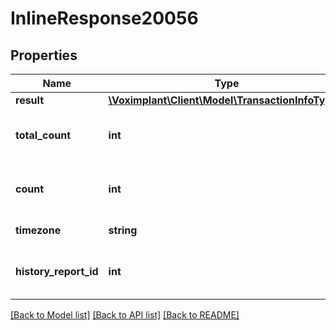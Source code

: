 # InlineResponse20056

## Properties
Name | Type | Description | Notes
------------ | ------------- | ------------- | -------------
**result** | [**\Voximplant\Client\Model\TransactionInfoType[]**](TransactionInfoType.md) |  | [optional] 
**total_count** | **int** | The total found transaction count. | [optional] 
**count** | **int** | The returned transaction count. | [optional] 
**timezone** | **string** | The used timezone. | [optional] 
**history_report_id** | **int** | The history report ID (async mode). | [optional] 

[[Back to Model list]](../README.md#documentation-for-models) [[Back to API list]](../README.md#documentation-for-api-endpoints) [[Back to README]](../README.md)


